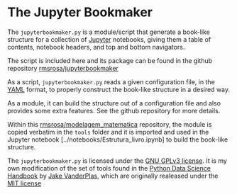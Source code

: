 # The Jupyter Bookmaker

The `jupyterbookmaker.py` is a module/script that generate a book-like structure for a collection of [Jupyter](https://jupyter.org/) notebooks, giving them a table of contents, notebook headers, and top and bottom navigators.

The script is included here and its package can be found in the github repository [rmsrosa/jupyterbookmaker](https://github.com/rmsrosa/jupyterbookmaker)

As a script, `jupyterbookmaker.py` reads a given configuration file, in the [YAML](https://en.wikipedia.org/wiki/YAML) format, to properly construct the book-like structure in a desired way.

As a module, it can build the structure out of a configuration file and also provides some extra features. See the github repository for more details.

Within this [rmsrosa/modelagem_matematica](https://github.com/rmsrosa/modelagem_matematica) repository, the module is copied verbatim in the `tools` folder and it is imported and used in the Jupyter notebook [../notebooks/Estrutura_livro.ipynb] to build the book-like structure.

The `jupyterbookmaker.py` is licensed under the [GNU GPLv3 license](https://www.gnu.org/licenses/gpl.html). It is my own modification of the set of tools found in the [Python Data Science Handbook](https://github.com/jakevdp/PythonDataScienceHandbook) 
by [Jake VanderPlas](http://vanderplas.com/), which are originally realeased under the [MIT license](https://opensource.org/licenses/MIT)